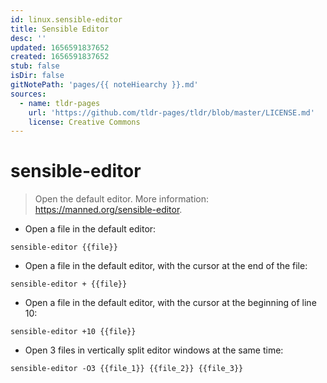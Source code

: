 ```yaml
---
id: linux.sensible-editor
title: Sensible Editor
desc: ''
updated: 1656591837652
created: 1656591837652
stub: false
isDir: false
gitNotePath: 'pages/{{ noteHiearchy }}.md'
sources:
  - name: tldr-pages
    url: 'https://github.com/tldr-pages/tldr/blob/master/LICENSE.md'
    license: Creative Commons
---
```

# sensible-editor

> Open the default editor.
> More information: <https://manned.org/sensible-editor>.

- Open a file in the default editor:

`sensible-editor {{file}}`

- Open a file in the default editor, with the cursor at the end of the file:

`sensible-editor + {{file}}`

- Open a file in the default editor, with the cursor at the beginning of line 10:

`sensible-editor +10 {{file}}`

- Open 3 files in vertically split editor windows at the same time:

`sensible-editor -O3 {{file_1}} {{file_2}} {{file_3}}`

